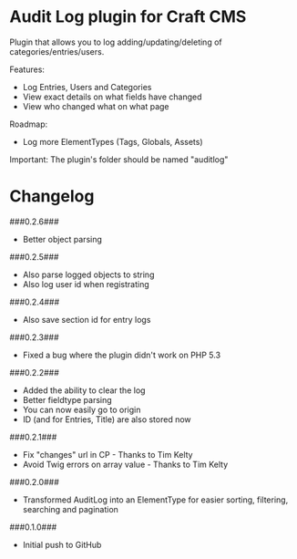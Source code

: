 Audit Log plugin for Craft CMS
=================

Plugin that allows you to log adding/updating/deleting of categories/entries/users.

Features:
 - Log Entries, Users and Categories
 - View exact details on what fields have changed
 - View who changed what on what page
 
Roadmap:
 - Log more ElementTypes (Tags, Globals, Assets)
 
Important:
The plugin's folder should be named "auditlog"

Changelog
=================
###0.2.6###
 - Better object parsing

###0.2.5###
 - Also parse logged objects to string
 - Also log user id when registrating

###0.2.4###
 - Also save section id for entry logs

###0.2.3###
 - Fixed a bug where the plugin didn't work on PHP 5.3

###0.2.2###
 - Added the ability to clear the log
 - Better fieldtype parsing
 - You can now easily go to origin
 - ID (and for Entries, Title) are also stored now

###0.2.1###
 - Fix "changes" url in CP - Thanks to Tim Kelty
 - Avoid Twig errors on array value - Thanks to Tim Kelty

###0.2.0###
 - Transformed AuditLog into an ElementType for easier sorting, filtering, searching and pagination

###0.1.0###
 - Initial push to GitHub